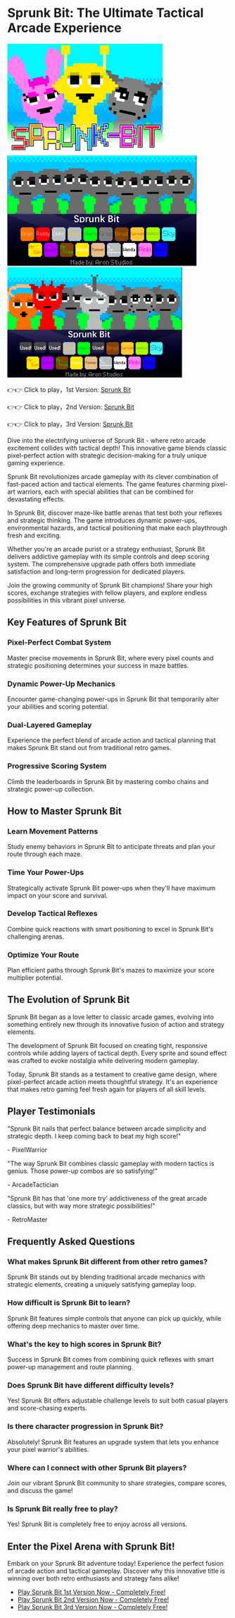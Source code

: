 # Sprunk Bit: The Ultimate Tactical Arcade Experience

![Sprunk Bit](https://raw.githubusercontent.com/sprunkiscrunkly/sprunk-bit/refs/heads/main/sprunk-bit.png "Sprunk Bit")
![Sprunk Bit](https://raw.githubusercontent.com/sprunkiscrunkly/sprunk-bit/refs/heads/main/sprunk-bit-2.png "Sprunk Bit")
![Sprunk Bit](https://raw.githubusercontent.com/sprunkiscrunkly/sprunk-bit/refs/heads/main/sprunk-bit-3.png "Sprunk Bit")

👉👉 Click to play，1st Version: [Sprunk Bit](https://sprunksters.com/sprunk-bit/ "Sprunk Bit")

👉👉 Click to play，2nd Version: [Sprunk Bit](https://sprunkiscrunkly.com/sprunk-bit/ "Sprunk Bit")

👉👉 Click to play，3rd Version: [Sprunk Bit](https://sprunkipyramixed.com/sprunk-bit/ "Sprunk Bit")

Dive into the electrifying universe of Sprunk Bit - where retro arcade excitement collides with tactical depth! This innovative game blends classic pixel-perfect action with strategic decision-making for a truly unique gaming experience.

Sprunk Bit revolutionizes arcade gameplay with its clever combination of fast-paced action and tactical elements. The game features charming pixel-art warriors, each with special abilities that can be combined for devastating effects.

In Sprunk Bit, discover maze-like battle arenas that test both your reflexes and strategic thinking. The game introduces dynamic power-ups, environmental hazards, and tactical positioning that make each playthrough fresh and exciting.

Whether you're an arcade purist or a strategy enthusiast, Sprunk Bit delivers addictive gameplay with its simple controls and deep scoring system. The comprehensive upgrade path offers both immediate satisfaction and long-term progression for dedicated players.

Join the growing community of Sprunk Bit champions! Share your high scores, exchange strategies with fellow players, and explore endless possibilities in this vibrant pixel universe.

## Key Features of Sprunk Bit

### Pixel-Perfect Combat System

Master precise movements in Sprunk Bit, where every pixel counts and strategic positioning determines your success in maze battles.

### Dynamic Power-Up Mechanics

Encounter game-changing power-ups in Sprunk Bit that temporarily alter your abilities and scoring potential.

### Dual-Layered Gameplay

Experience the perfect blend of arcade action and tactical planning that makes Sprunk Bit stand out from traditional retro games.

### Progressive Scoring System

Climb the leaderboards in Sprunk Bit by mastering combo chains and strategic power-up collection.

## How to Master Sprunk Bit

### Learn Movement Patterns

Study enemy behaviors in Sprunk Bit to anticipate threats and plan your route through each maze.

### Time Your Power-Ups

Strategically activate Sprunk Bit power-ups when they'll have maximum impact on your score and survival.

### Develop Tactical Reflexes

Combine quick reactions with smart positioning to excel in Sprunk Bit's challenging arenas.

### Optimize Your Route

Plan efficient paths through Sprunk Bit's mazes to maximize your score multiplier potential.

## The Evolution of Sprunk Bit

Sprunk Bit began as a love letter to classic arcade games, evolving into something entirely new through its innovative fusion of action and strategy elements.

The development of Sprunk Bit focused on creating tight, responsive controls while adding layers of tactical depth. Every sprite and sound effect was crafted to evoke nostalgia while delivering modern gameplay.

Today, Sprunk Bit stands as a testament to creative game design, where pixel-perfect arcade action meets thoughtful strategy. It's an experience that makes retro gaming feel fresh again for players of all skill levels.

## Player Testimonials

"Sprunk Bit nails that perfect balance between arcade simplicity and strategic depth. I keep coming back to beat my high score!"

\- PixelWarrior

"The way Sprunk Bit combines classic gameplay with modern tactics is genius. Those power-up combos are so satisfying!"

\- ArcadeTactician

"Sprunk Bit has that 'one more try' addictiveness of the great arcade classics, but with way more strategic possibilities!"

\- RetroMaster

## Frequently Asked Questions

### What makes Sprunk Bit different from other retro games?

Sprunk Bit stands out by blending traditional arcade mechanics with strategic elements, creating a uniquely satisfying gameplay loop.

### How difficult is Sprunk Bit to learn?

Sprunk Bit features simple controls that anyone can pick up quickly, while offering deep mechanics to master over time.

### What's the key to high scores in Sprunk Bit?

Success in Sprunk Bit comes from combining quick reflexes with smart power-up management and route planning.

### Does Sprunk Bit have different difficulty levels?

Yes! Sprunk Bit offers adjustable challenge levels to suit both casual players and score-chasing experts.

### Is there character progression in Sprunk Bit?

Absolutely! Sprunk Bit features an upgrade system that lets you enhance your pixel warrior's abilities.

### Where can I connect with other Sprunk Bit players?

Join our vibrant Sprunk Bit community to share strategies, compare scores, and discuss the game!

### Is Sprunk Bit really free to play?

Yes! Sprunk Bit is completely free to enjoy across all versions.

## Enter the Pixel Arena with Sprunk Bit!

Embark on your Sprunk Bit adventure today! Experience the perfect fusion of arcade action and tactical gameplay. Discover why this innovative title is winning over both retro enthusiasts and strategy fans alike!

- [Play Sprunk Bit 1st Version Now - Completely Free!](https://sprunksters.com/sprunk-bit/)
- [Play Sprunk Bit 2nd Version Now - Completely Free!](https://sprunkiscrunkly.com/sprunk-bit/)
- [Play Sprunk Bit 3rd Version Now - Completely Free!](https://sprunkipyramixed.com/sprunk-bit/)
